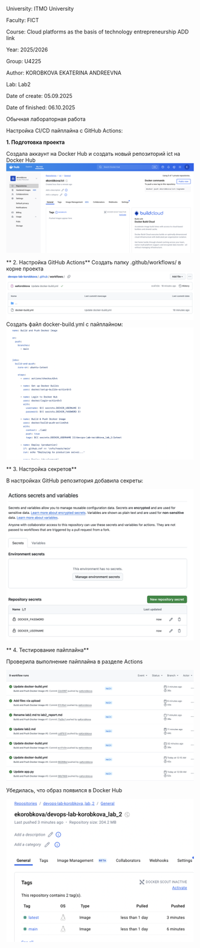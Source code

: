 University: ITMO University

Faculty: FICT

Course: Cloud platforms as the basis of technology entrepreneurship ADD link

Year: 2025/2026

Group: U4225

Author: KOROBKOVA EKATERINA ANDREEVNA

Lab: Lab2

Date of create: 05.09.2025

Date of finished: 06.10.2025

Обычная лабораторная работа


Настройка CI/CD пайплайна с GitHub Actions:

**1. Подготовка проекта**

Создала аккаунт на Docker Hub и создать новый репозиторий ict на Docker Hub
![alt text](screenshots/1.png)

** 2. Настройка GitHub Actions**
Создать папку .github/workflows/ в корне проекта
![alt text](screenshots/2.png)
Создать файл docker-build.yml с пайплайном:
![alt text](screenshots/3.png)

** 3. Настройка секретов**

В настройках GitHub репозитория добавила секреты:

![alt text](screenshots/4.png)

** 4. Тестирование пайплайна**

Проверила выполнение пайплайна в разделе Actions

![alt text](screenshots/5.png)

Убедилась, что образ появился в Docker Hub

![alt text](screenshots/6.png)
